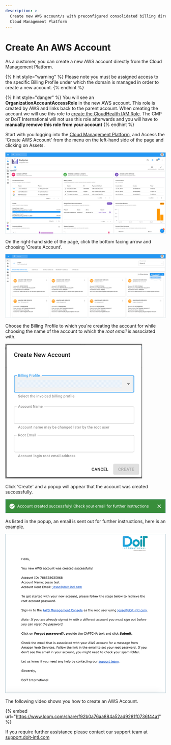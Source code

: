 ```yaml
---
description: >-
  Create new AWS account/s with preconfigured consolidated billing directly from
  Cloud Management Platform
---
```


# Create An AWS Account

As a customer, you can create a new AWS account directly from the Cloud Management Platform.

{% hint style="warning" %}
Please note you must be assigned access to the specific Billing Profile under which the domain is managed in order to create a new account.
{% endhint %}

{% hint style="danger" %}
You will see an **OrganizationAccountAccessRole** in the new AWS account. This role is created by AWS and links back to the parent account. When creating the account we will use this role to [create the CloudHealth IAM Role](https://help.doit-intl.com/amazon-web-services/set-up-cloudhealth). The CMP or DoiT International will not use this role afterwards and you will have to **manually remove this role from your account**
{% endhint %}

Start with you logging into the [Cloud Management Platform](https://app.doit-intl.com), and Access the 'Create AWS Account' from the menu on the left-hand side of the page and clicking on Assets.

![](<../.gitbook/assets/assets-icon-1- (4) (5) (5) (4).png>)

On the right-hand side of the page, click the bottom facing arrow and choosing 'Create Account'.

![](<../.gitbook/assets/aws-create-account-doit (1).png>)

Choose the Billing Profile to which you're creating the account for while choosing the name of the account to which the _root email_ is associated with.

![](<../.gitbook/assets/image (140).png>)

Click 'Create' and a popup will appear that the account was created successfully. 

![](../.gitbook/assets/aws-account-successful2.png)

As listed in the popup, an email is sent out for further instructions, here is an example.

![](../.gitbook/assets/aws-doit-success.png)

The following video shows you how to create an AWS Account.

{% embed url="https://www.loom.com/share/f92b0a76aa884a52ad9281f0736f44a1" %}

If you require further assistance please contact our support team at [support.doit-intl.com](https://support.doit-intl.com)
